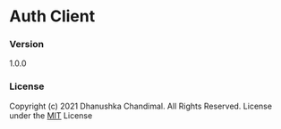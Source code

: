 # Auth Client

### Version
1.0.0

### License
Copyright (c) 2021 Dhanushka Chandimal. All Rights Reserved.
License under the [MIT](LICENSE.txt) License